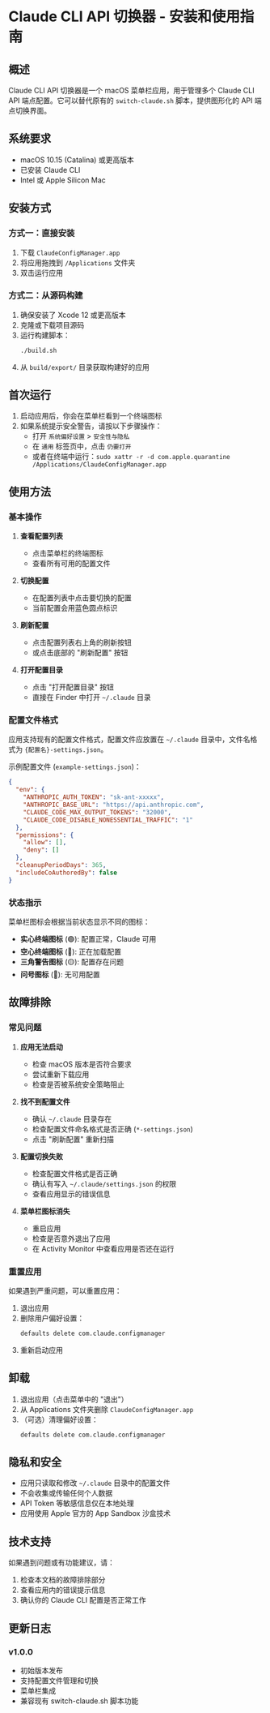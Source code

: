 # Claude CLI API 切换器 - 安装和使用指南

## 概述

Claude CLI API 切换器是一个 macOS 菜单栏应用，用于管理多个 Claude CLI API 端点配置。它可以替代原有的 `switch-claude.sh` 脚本，提供图形化的 API 端点切换界面。

## 系统要求

- macOS 10.15 (Catalina) 或更高版本
- 已安装 Claude CLI
- Intel 或 Apple Silicon Mac

## 安装方式

### 方式一：直接安装
1. 下载 `ClaudeConfigManager.app`
2. 将应用拖拽到 `/Applications` 文件夹
3. 双击运行应用

### 方式二：从源码构建
1. 确保安装了 Xcode 12 或更高版本
2. 克隆或下载项目源码
3. 运行构建脚本：
   ```bash
   ./build.sh
   ```
4. 从 `build/export/` 目录获取构建好的应用

## 首次运行

1. 启动应用后，你会在菜单栏看到一个终端图标
2. 如果系统提示安全警告，请按以下步骤操作：
   - 打开 `系统偏好设置` > `安全性与隐私`
   - 在 `通用` 标签页中，点击 `仍要打开`
   - 或者在终端中运行：`sudo xattr -r -d com.apple.quarantine /Applications/ClaudeConfigManager.app`

## 使用方法

### 基本操作

1. **查看配置列表**
   - 点击菜单栏的终端图标
   - 查看所有可用的配置文件

2. **切换配置**
   - 在配置列表中点击要切换的配置
   - 当前配置会用蓝色圆点标识

3. **刷新配置**
   - 点击配置列表右上角的刷新按钮
   - 或点击底部的 "刷新配置" 按钮

4. **打开配置目录**
   - 点击 "打开配置目录" 按钮
   - 直接在 Finder 中打开 `~/.claude` 目录

### 配置文件格式

应用支持现有的配置文件格式，配置文件应放置在 `~/.claude` 目录中，文件名格式为 `{配置名}-settings.json`。

示例配置文件 (`example-settings.json`)：
```json
{
  "env": {
    "ANTHROPIC_AUTH_TOKEN": "sk-ant-xxxxx",
    "ANTHROPIC_BASE_URL": "https://api.anthropic.com",
    "CLAUDE_CODE_MAX_OUTPUT_TOKENS": "32000",
    "CLAUDE_CODE_DISABLE_NONESSENTIAL_TRAFFIC": "1"
  },
  "permissions": {
    "allow": [],
    "deny": []
  },
  "cleanupPeriodDays": 365,
  "includeCoAuthoredBy": false
}
```

### 状态指示

菜单栏图标会根据当前状态显示不同的图标：

- **实心终端图标** (🟢): 配置正常，Claude 可用
- **空心终端图标** (🔵): 正在加载配置
- **三角警告图标** (🟡): 配置存在问题
- **问号图标** (🔴): 无可用配置

## 故障排除

### 常见问题

1. **应用无法启动**
   - 检查 macOS 版本是否符合要求
   - 尝试重新下载应用
   - 检查是否被系统安全策略阻止

2. **找不到配置文件**
   - 确认 `~/.claude` 目录存在
   - 检查配置文件命名格式是否正确 (`*-settings.json`)
   - 点击 "刷新配置" 重新扫描

3. **配置切换失败**
   - 检查配置文件格式是否正确
   - 确认有写入 `~/.claude/settings.json` 的权限
   - 查看应用显示的错误信息

4. **菜单栏图标消失**
   - 重启应用
   - 检查是否意外退出了应用
   - 在 Activity Monitor 中查看应用是否还在运行

### 重置应用

如果遇到严重问题，可以重置应用：

1. 退出应用
2. 删除用户偏好设置：
   ```bash
   defaults delete com.claude.configmanager
   ```
3. 重新启动应用

## 卸载

1. 退出应用（点击菜单中的 "退出"）
2. 从 Applications 文件夹删除 `ClaudeConfigManager.app`
3. （可选）清理偏好设置：
   ```bash
   defaults delete com.claude.configmanager
   ```

## 隐私和安全

- 应用只读取和修改 `~/.claude` 目录中的配置文件
- 不会收集或传输任何个人数据
- API Token 等敏感信息仅在本地处理
- 应用使用 Apple 官方的 App Sandbox 沙盒技术

## 技术支持

如果遇到问题或有功能建议，请：

1. 检查本文档的故障排除部分
2. 查看应用内的错误提示信息
3. 确认你的 Claude CLI 配置是否正常工作

## 更新日志

### v1.0.0
- 初始版本发布
- 支持配置文件管理和切换
- 菜单栏集成
- 兼容现有 switch-claude.sh 脚本功能